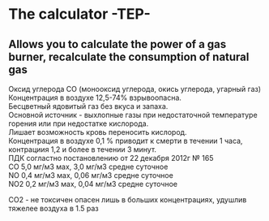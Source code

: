# The calculator -TEP-

## Allows you to calculate the power of a gas burner, recalculate the consumption of natural gas

Оксид углерода СО (монооксид углерода, окись углерода, угарный газ)     
Концентрация в воздухе 12,5-74% взрывоопасна.       
Бесцветный ядовитый газ без вкуса и запаха.       
Основной источник - выхлопные газы при недостаточной температуре горения или при недостатке кислорода.        
Лишает возможность кровь переносить кислород.         
Концентрация в воздухе 0,1 % приводит к смерти в течении 1 чаcа, контрациия 1,2 и более в течении 3 минут.        
ПДК согластно постановлению от 22 декабря 2012г № 165          
СО 5,0 мг/м3 мах, 3,0 мг/м3 средне суточное           
NО 0,4 мг/м3 мах, 0,06 мг/м3 средне суточное          
NО2 0,2 мг/м3 мах, 0,04 мг/м3 средне суточное          

CO2 - не токсичен опасен лишь в больших концентрациях, удушлив тяжелее воздуха в 1.5 раз           

